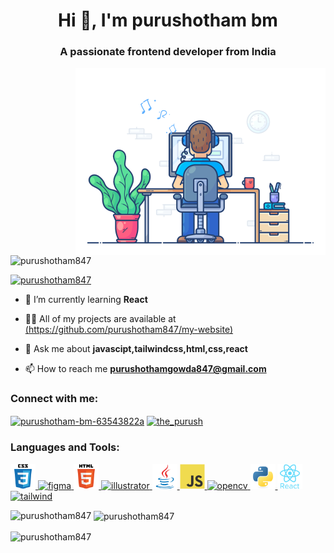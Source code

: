 
<h1 align="center">Hi 👋, I'm purushotham bm</h1>
<h3 align="center">A passionate frontend developer from India</h3>
<img align="right" alt="coding" width="400" src="https://raw.githubusercontent.com/jsuarezruiz/jsuarezruiz/master/images/coding.gif" >

<p align="left"> <img src="https://komarev.com/ghpvc/?username=purushotham847&label=Profile%20views&color=0e75b6&style=flat" alt="purushotham847" /> </p>

<p align="left"> <a href="https://github.com/ryo-ma/github-profile-trophy"><img src="https://github-profile-trophy.vercel.app/?username=purushotham847" alt="purushotham847" /></a> </p>

- 🌱 I’m currently learning **React**

- 👨‍💻 All of my projects are available at [(https://github.com/purushotham847/my-website)](https://purushotham847.github.io/my-website/)

- 💬 Ask me about **javascipt,tailwindcss,html,css,react**

- 📫 How to reach me **purushothamgowda847@gmail.com**

<h3 align="left">Connect with me:</h3>
<p align="left">
<a href="https://linkedin.com/in/purushotham-bm-63543822a" target="blank"><img align="center" src="https://raw.githubusercontent.com/rahuldkjain/github-profile-readme-generator/master/src/images/icons/Social/linked-in-alt.svg" alt="purushotham-bm-63543822a" height="30" width="40" /></a>
<a href="https://instagram.com/the_purush" target="blank"><img align="center" src="https://raw.githubusercontent.com/rahuldkjain/github-profile-readme-generator/master/src/images/icons/Social/instagram.svg" alt="the_purush" height="30" width="40" /></a>
</p>

<h3 align="left">Languages and Tools:</h3>
<p align="left"> <a href="https://www.w3schools.com/css/" target="_blank" rel="noreferrer"> <img src="https://raw.githubusercontent.com/devicons/devicon/master/icons/css3/css3-original-wordmark.svg" alt="css3" width="40" height="40"/> </a> <a href="https://www.figma.com/" target="_blank" rel="noreferrer"> <img src="https://www.vectorlogo.zone/logos/figma/figma-icon.svg" alt="figma" width="40" height="40"/> </a> <a href="https://www.w3.org/html/" target="_blank" rel="noreferrer"> <img src="https://raw.githubusercontent.com/devicons/devicon/master/icons/html5/html5-original-wordmark.svg" alt="html5" width="40" height="40"/> </a> <a href="https://www.adobe.com/in/products/illustrator.html" target="_blank" rel="noreferrer"> <img src="https://www.vectorlogo.zone/logos/adobe_illustrator/adobe_illustrator-icon.svg" alt="illustrator" width="40" height="40"/> </a> <a href="https://www.java.com" target="_blank" rel="noreferrer"> <img src="https://raw.githubusercontent.com/devicons/devicon/master/icons/java/java-original.svg" alt="java" width="40" height="40"/> </a> <a href="https://developer.mozilla.org/en-US/docs/Web/JavaScript" target="_blank" rel="noreferrer"> <img src="https://raw.githubusercontent.com/devicons/devicon/master/icons/javascript/javascript-original.svg" alt="javascript" width="40" height="40"/> </a> <a href="https://opencv.org/" target="_blank" rel="noreferrer"> <img src="https://www.vectorlogo.zone/logos/opencv/opencv-icon.svg" alt="opencv" width="40" height="40"/> </a> <a href="https://www.python.org" target="_blank" rel="noreferrer"> <img src="https://raw.githubusercontent.com/devicons/devicon/master/icons/python/python-original.svg" alt="python" width="40" height="40"/> </a> <a href="https://reactjs.org/" target="_blank" rel="noreferrer"> <img src="https://raw.githubusercontent.com/devicons/devicon/master/icons/react/react-original-wordmark.svg" alt="react" width="40" height="40"/> </a> <a href="https://tailwindcss.com/" target="_blank" rel="noreferrer"> <img src="https://www.vectorlogo.zone/logos/tailwindcss/tailwindcss-icon.svg" alt="tailwind" width="40" height="40"/> </a> </p>

<p><img align="left" src="https://github-readme-stats.vercel.app/api/top-langs?username=purushotham847&show_icons=true&locale=en&layout=compact" alt="purushotham847" /></p>

<p>&nbsp;<img align="center" src="https://github-readme-stats.vercel.app/api?username=purushotham847&show_icons=true&locale=en" alt="purushotham847" /></p>

<p><img align="center" src="https://github-readme-streak-stats.herokuapp.com/?user=purushotham847&" alt="purushotham847" /></p>
